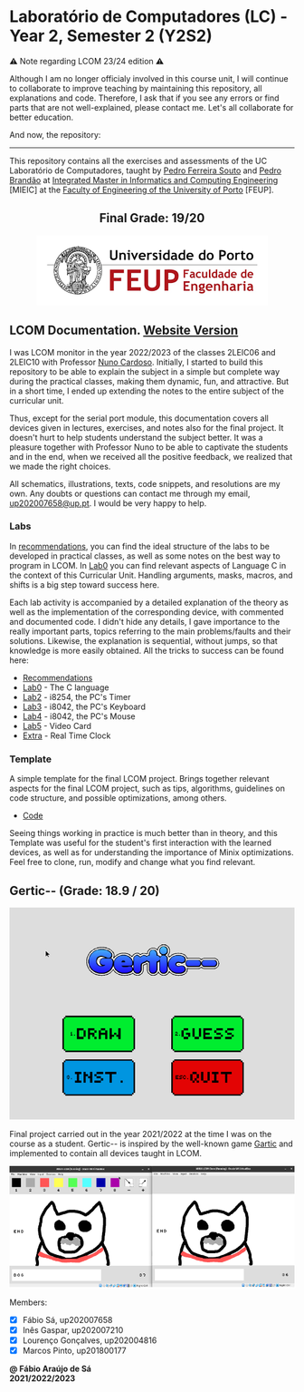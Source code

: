 # Laboratório de Computadores (LC) - Year 2, Semester 2 (Y2S2)

:warning: Note regarding LCOM 23/24 edition :warning:

Although I am no longer officialy involved in this course unit, I will continue to collaborate to improve teaching by maintaining this repository, all explanations and code. Therefore, I ask that if you see any errors or find parts that are not well-explained, please contact me. Let's all collaborate for better education.

And now, the repository:

----

This repository contains all the exercises and assessments of the UC Laboratório de Computadores, taught by [Pedro Ferreira Souto](https://sigarra.up.pt/feup/pt/func_geral.formview?p_codigo=238172) and [Pedro Brandão](https://sigarra.up.pt/feup/pt/func_geral.formview?p_codigo=246574) at [Integrated Master in Informatics and Computing Engineering](https://sigarra.up.pt/feup/pt/cur_geral.cur_view?pv_curso_id=742) [MIEIC] at the [Faculty of Engineering of the University of Porto](https://sigarra.up.pt/feup/pt/web_page.Inicial) [FEUP]. <br>

<h2 align = "center" >Final Grade: 19/20</h2>
<p align = "center" >
  <img 
       title = "FEUP logo"
       src = "Images//FEUP_Logo.png" 
       alt = "FEUP Logo" 
       />
</p>

## LCOM Documentation. <a href="https://fabio-a-sa.github.io/Y2S2-LabComputadores/">Website Version</a>

I was LCOM monitor in the year 2022/2023 of the classes 2LEIC06 and 2LEIC10 with Professor [Nuno Cardoso](https://sigarra.up.pt/feup/pt/func_geral.FormView?p_codigo=683234). Initially, I started to build this repository to be able to explain the subject in a simple but complete way during the practical classes, making them dynamic, fun, and attractive. But in a short time, I ended up extending the notes to the entire subject of the curricular unit. 

Thus, except for the serial port module, this documentation covers all devices given in lectures, exercises, and notes also for the final project. It doesn't hurt to help students understand the subject better. It was a pleasure together with Professor Nuno to be able to captivate the students and in the end, when we received all the positive feedback, we realized that we made the right choices.

All schematics, illustrations, texts, code snippets, and resolutions are my own. Any doubts or questions can contact me through my email, up202007658@up.pt. I would be very happy to help.

### Labs

In [recommendations](./Labs/README.md), you can find the ideal structure of the labs to be developed in practical classes, as well as some notes on the best way to program in LCOM. In [Lab0](./Labs/lab0/) you can find relevant aspects of Language C in the context of this Curricular Unit. Handling arguments, masks, macros, and shifts is a big step toward success here.

Each lab activity is accompanied by a detailed explanation of the theory as well as the implementation of the corresponding device, with commented and documented code. I didn't hide any details, I gave importance to the really important parts, topics referring to the main problems/faults and their solutions. Likewise, the explanation is sequential, without jumps, so that knowledge is more easily obtained. All the tricks to success can be found here:

- [Recommendations](./Labs/)
- [Lab0](./Labs/lab0/README.md) - The C language
- [Lab2](./Labs/lab2/) - i8254, the PC's Timer
- [Lab3](./Labs/lab3/) - i8042, the PC's Keyboard
- [Lab4](./Labs/lab4/) - i8042, the PC's Mouse
- [Lab5](./Labs/lab5/) - Video Card
- [Extra](./Labs/lab6/) - Real Time Clock

### Template

A simple template for the final LCOM project. Brings together relevant aspects for the final LCOM project, such as tips, algorithms, guidelines on code structure, and possible optimizations, among others.

- [Code](./Template/)

Seeing things working in practice is much better than in theory, and this Template was useful for the student's first interaction with the learned devices, as well as for understanding the importance of Minix optimizations. Feel free to clone, run, modify and change what you find relevant.

## Gertic-- (Grade: 18.9 / 20)

<p align = "center" >
  <img 
       title = "Gertic Initial Page"
       src = "Images//Gertic1.png" 
       alt = "Gertic Initial Page" 
       />
</p>

Final project carried out in the year 2021/2022 at the time I was on the course as a student. Gertic-- is inspired by the well-known game [Gartic](https://gartic.io) and implemented to contain all devices taught in LCOM.

<p align = "center" >
  <img 
       title = "Gertic Drawing"
       src = "Images//Gertic5.png" 
       alt = "Gertic Drawing" 
       />
</p>

Members:
- [x] Fábio Sá, up202007658 
- [x] Inês Gaspar, up202007210 
- [x] Lourenço Gonçalves, up202004816 
- [x] Marcos Pinto, up201800177

**@ Fábio Araújo de Sá** <br>
**2021/2022/2023**
